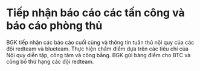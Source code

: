 # Tiếp nhận báo cáo các tấn công và báo cáo phòng thủ
BGK tiếp nhận các báo cáo cuối cùng và thông tin tuân thủ nội quy của các đội redteam và blueteam.
Thực hiện chấm điểm dựa trên các tiêu chí của Nội quy diễn tập, công tâm và công bằng.
BGK gửi bảng điểm cho BTC và công bố thứ hạng các đội redteam.
